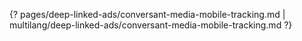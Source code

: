 {? pages/deep-linked-ads/conversant-media-mobile-tracking.md | multilang/deep-linked-ads/conversant-media-mobile-tracking.md ?}
